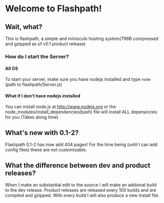 # Welcome to Flashpath!

## Wait, what?

This is flashpath, a simple and miniscule hosting system(796B compressed and
gzipped as of v0.1 product release)

### How do I start the Server?

#### All OS

To start your server, make sure you have nodejs installed and type ```node``` (path
to flashpath/Server.js)
#### What if I don't have nodejs installed

You can install node.js at http://www.nodejs.org or the node_modules/install_dependancies(bash) file will install ALL depenancies for you (Takes along time)
## What's new with 0.1-2?

Flashpath 0.1-2 has now add 404 pages! For the time being (until I can add
config files) these are not customizable.

## What the difference between dev and product releases?

When I make an substantial edit to the source I will make an addional build to
the dev release. Product releases are released every 100 builds and are
compiled and gzipped. With every build I will also produce a new install file.

